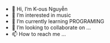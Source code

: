 - 👋 Hi, I’m K-ous Nguyễn
- 👀 I’m interested in music
- 🌱 I’m currently learning PROGRAMING
- 💞️ I’m looking to collaborate on ...
- 📫 How to reach me ...

<!---
nguyenvantruong0905/nguyenvantruong0905 is a ✨ special ✨ repository because its `README.md` (this file) appears on your GitHub profile.
You can click the Preview link to take a look at your changes.
--->

